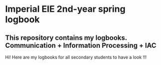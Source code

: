 # Imperial EIE 2nd-year spring logbook
## This repository contains my logbooks. Communication + Information Processing + IAC

Hi! Here are my logbooks for all secondary students to have a look !!!
